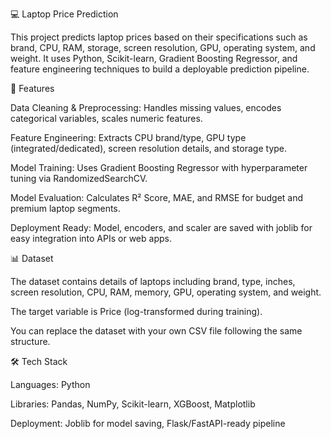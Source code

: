 💻 Laptop Price Prediction

This project predicts laptop prices based on their specifications such as brand, CPU, RAM, storage, screen resolution, GPU, operating system, and weight.
It uses Python, Scikit-learn, Gradient Boosting Regressor, and feature engineering techniques to build a deployable prediction pipeline.

📌 Features

Data Cleaning & Preprocessing: Handles missing values, encodes categorical variables, scales numeric features.

Feature Engineering: Extracts CPU brand/type, GPU type (integrated/dedicated), screen resolution details, and storage type.

Model Training: Uses Gradient Boosting Regressor with hyperparameter tuning via RandomizedSearchCV.

Model Evaluation: Calculates R² Score, MAE, and RMSE for budget and premium laptop segments.

Deployment Ready: Model, encoders, and scaler are saved with joblib for easy integration into APIs or web apps.

📊 Dataset

The dataset contains details of laptops including brand, type, inches, screen resolution, CPU, RAM, memory, GPU, operating system, and weight.

The target variable is Price (log-transformed during training).

You can replace the dataset with your own CSV file following the same structure.

🛠 Tech Stack

Languages: Python

Libraries: Pandas, NumPy, Scikit-learn, XGBoost, Matplotlib

Deployment: Joblib for model saving, Flask/FastAPI-ready pipeline
